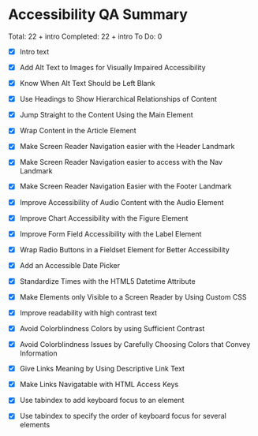 # Accessibility QA Summary

Total: 22 + intro
Completed: 22 + intro
To Do: 0

- [X] Intro text

- [x] Add Alt Text to Images for Visually Impaired Accessibility
- [x] Know When Alt Text Should be Left Blank
- [x] Use Headings to Show Hierarchical Relationships of Content
- [x] Jump Straight to the Content Using the Main Element
- [x] Wrap Content in the Article Element
- [x] Make Screen Reader Navigation easier with the Header Landmark
- [x] Make Screen Reader Navigation easier to access with the Nav Landmark
- [x] Make Screen Reader Navigation Easier with the Footer Landmark
- [x] Improve Accessibility of Audio Content with the Audio Element
- [x] Improve Chart Accessibility with the Figure Element
- [x] Improve Form Field Accessibility with the Label Element
- [x] Wrap Radio Buttons in a Fieldset Element for Better Accessibility
- [x] Add an Accessible Date Picker
- [x] Standardize Times with the HTML5 Datetime Attribute
- [x] Make Elements only Visible to a Screen Reader by Using Custom CSS
- [x] Improve readability with high contrast text
- [x] Avoid Colorblindness Colors by using Sufficient Contrast
- [x] Avoid Colorblindness Issues by Carefully Choosing Colors that Convey Information
- [x] Give Links Meaning by Using Descriptive Link Text
- [x] Make Links Navigatable with HTML Access Keys
- [x] Use tabindex to add keyboard focus to an element
- [x] Use tabindex to specify the order of keyboard focus for several elements

